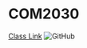 # COM2030
[Class Link](http://vanhoesenj.github.io/data.html)
![GitHub](https://assets-cdn.github.com/images/modules/logos_page/Octocat.png "GitHub")
